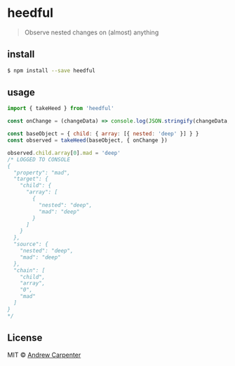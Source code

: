 # heedful

> Observe nested changes on (almost) anything

## install

```sh
$ npm install --save heedful
```

## usage

```js
import { takeHeed } from 'heedful'

const onChange = (changeData) => console.log(JSON.stringify(changeData, null, 2))

const baseObject = { child: { array: [{ nested: 'deep' }] } }
const observed = takeHeed(baseObject, { onChange })

observed.child.array[0].mad = 'deep'
/* LOGGED TO CONSOLE
{
  "property": "mad",
  "target": {
    "child": {
      "array": [
        {
          "nested": "deep",
          "mad": "deep"
        }
      ]
    }
  },
  "source": {
    "nested": "deep",
    "mad": "deep"
  },
  "chain": [
    "child",
    "array",
    "0",
    "mad"
  ]
}
*/
```

## License

MIT © [Andrew Carpenter](https://github.com/doesdev)
